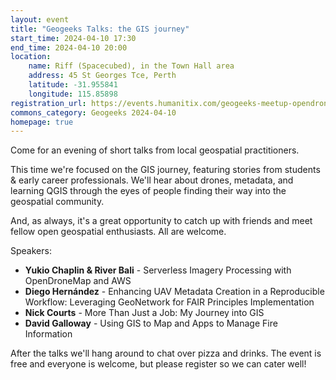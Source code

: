 ```yaml
---
layout: event
title: "Geogeeks Talks: the GIS journey"
start_time: 2024-04-10 17:30
end_time: 2024-04-10 20:00
location:
    name: Riff (Spacecubed), in the Town Hall area
    address: 45 St Georges Tce, Perth
    latitude: -31.955841
    longitude: 115.85898
registration_url: https://events.humanitix.com/geogeeks-meetup-opendronemap-qgis-impressions-uav-metadata
commons_category: Geogeeks 2024-04-10
homepage: true
---
```


Come for an evening of short talks from local geospatial practitioners.

This time we're focused on the GIS journey, featuring stories from students & early career professionals. We'll hear about drones, metadata, and learning QGIS through the eyes of people finding their way into the geospatial community.

And, as always, it's a great opportunity to catch up with friends and meet fellow open geospatial enthusiasts. All are welcome.

Speakers:

- **Yukio Chaplin & River Bali** - Serverless Imagery Processing with OpenDroneMap and AWS
- **Diego Hernández** - Enhancing UAV Metadata Creation in a Reproducible Workflow: Leveraging GeoNetwork for FAIR Principles Implementation
- **Nick Courts** - More Than Just a Job: My Journey into GIS
- **David Galloway** - Using GIS to Map and Apps to Manage Fire Information

After the talks we'll hang around to chat over pizza and drinks. The event is free and everyone is welcome, but please register so we can cater well!
